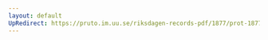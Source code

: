 ```yaml
---
layout: default
UpRedirect: https://pruto.im.uu.se/riksdagen-records-pdf/1877/prot-1877--ak--003/prot-1877--ak--003_024.pdf
---
```

